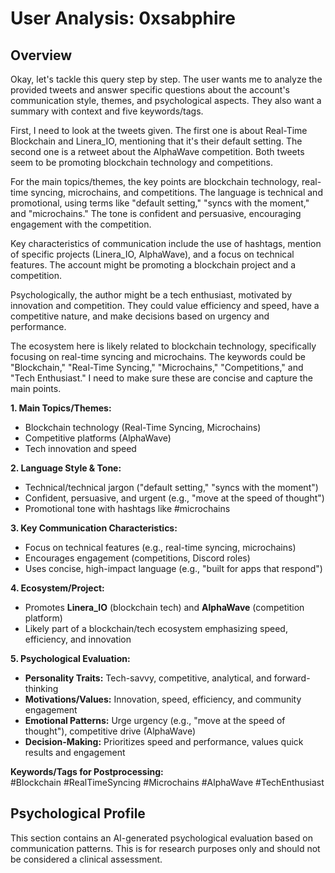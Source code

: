 # User Analysis: 0xsabphire

## Overview

<think>
Okay, let's tackle this query step by step. The user wants me to analyze the provided tweets and answer specific questions about the account's communication style, themes, and psychological aspects. They also want a summary with context and five keywords/tags.

First, I need to look at the tweets given. The first one is about Real-Time Blockchain and Linera_IO, mentioning that it's their default setting. The second one is a retweet about the AlphaWave competition. Both tweets seem to be promoting blockchain technology and competitions.

For the main topics/themes, the key points are blockchain technology, real-time syncing, microchains, and competitions. The language is technical and promotional, using terms like "default setting," "syncs with the moment," and "microchains." The tone is confident and persuasive, encouraging engagement with the competition.

Key characteristics of communication include the use of hashtags, mention of specific projects (Linera_IO, AlphaWave), and a focus on technical features. The account might be promoting a blockchain project and a competition. 

Psychologically, the author might be a tech enthusiast, motivated by innovation and competition. They could value efficiency and speed, have a competitive nature, and make decisions based on urgency and performance. 

The ecosystem here is likely related to blockchain technology, specifically focusing on real-time syncing and microchains. The keywords could be "Blockchain," "Real-Time Syncing," "Microchains," "Competitions," and "Tech Enthusiast." I need to make sure these are concise and capture the main points.
</think>

**1. Main Topics/Themes:**  
- Blockchain technology (Real-Time Syncing, Microchains)  
- Competitive platforms (AlphaWave)  
- Tech innovation and speed  

**2. Language Style & Tone:**  
- Technical/technical jargon ("default setting," "syncs with the moment")  
- Confident, persuasive, and urgent (e.g., "move at the speed of thought")  
- Promotional tone with hashtags like #microchains  

**3. Key Communication Characteristics:**  
- Focus on technical features (e.g., real-time syncing, microchains)  
- Encourages engagement (competitions, Discord roles)  
- Uses concise, high-impact language (e.g., "built for apps that respond")  

**4. Ecosystem/Project:**  
- Promotes **Linera_IO** (blockchain tech) and **AlphaWave** (competition platform)  
- Likely part of a blockchain/tech ecosystem emphasizing speed, efficiency, and innovation  

**5. Psychological Evaluation:**  
- **Personality Traits:** Tech-savvy, competitive, analytical, and forward-thinking  
- **Motivations/Values:** Innovation, speed, efficiency, and community engagement  
- **Emotional Patterns:** Urge urgency (e.g., "move at the speed of thought"), competitive drive (AlphaWave)  
- **Decision-Making:** Prioritizes speed and performance, values quick results and engagement  

**Keywords/Tags for Postprocessing:**  
#Blockchain #RealTimeSyncing #Microchains #AlphaWave #TechEnthusiast

## Psychological Profile

This section contains an AI-generated psychological evaluation based on communication patterns. This is for research purposes only and should not be considered a clinical assessment.
